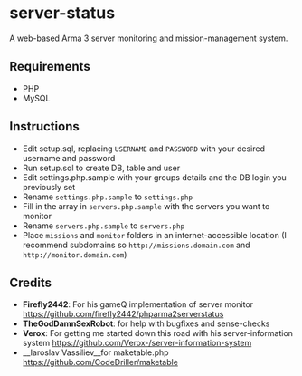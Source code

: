 # server-status

A web-based Arma 3 server monitoring and mission-management system. 

## Requirements

* PHP
* MySQL

## Instructions

* Edit setup.sql, replacing `USERNAME` and `PASSWORD` with your desired username and password 
* Run setup.sql to create DB, table and user
* Edit settings.php.sample with your groups details and the DB login you previously set
* Rename `settings.php.sample` to `settings.php`
* Fill in the array in `servers.php.sample` with the servers you want to monitor
* Rename `servers.php.sample` to `servers.php`
* Place `missions` and `monitor` folders in an internet-accessible location (I recommend subdomains so `http://missions.domain.com` and `http://monitor.domain.com`)

## Credits

* __Firefly2442__: For his gameQ implementation of server monitor https://github.com/firefly2442/phparma2serverstatus
* __TheGodDamnSexRobot__: for help with bugfixes and sense-checks
* __Verox__: For getting me started down this road with his server-information system https://github.com/Verox-/server-information-system
* __Iaroslav Vassiliev__for maketable.php https://github.com/CodeDriller/maketable
